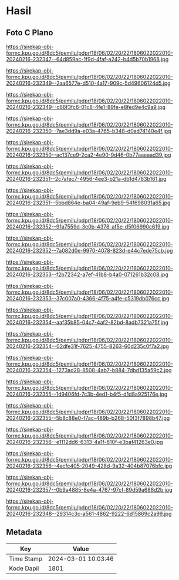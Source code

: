 # Hasil

## Foto C Plano

https://sirekap-obj-formc.kpu.go.id/8dc5/pemilu/pdpr/18/06/02/20/22/1806022022010-20240216-232347--64d859ac-1f9d-4faf-a242-b4d5b70b1968.jpg

https://sirekap-obj-formc.kpu.go.id/8dc5/pemilu/pdpr/18/06/02/20/22/1806022022010-20240216-232349--2aa6577e-d510-4a17-909c-5d49606124d5.jpg

https://sirekap-obj-formc.kpu.go.id/8dc5/pemilu/pdpr/18/06/02/20/22/1806022022010-20240216-232349--c66f3fc6-01c8-4fe1-89fe-e8fed9e4c9a9.jpg

https://sirekap-obj-formc.kpu.go.id/8dc5/pemilu/pdpr/18/06/02/20/22/1806022022010-20240216-232350--7ae3dd9a-e03a-4765-b348-d0ad74140e4f.jpg

https://sirekap-obj-formc.kpu.go.id/8dc5/pemilu/pdpr/18/06/02/20/22/1806022022010-20240216-232350--ac137ce9-2ca2-4e90-9d46-0b77aaeaad39.jpg

https://sirekap-obj-formc.kpu.go.id/8dc5/pemilu/pdpr/18/06/02/20/22/1806022022010-20240216-232351--2c7afec7-4956-4ee3-b21a-db1d4763b161.jpg

https://sirekap-obj-formc.kpu.go.id/8dc5/pemilu/pdpr/18/06/02/20/22/1806022022010-20240216-232351--5bbd864e-ba04-49af-9eb9-54f698031a65.jpg

https://sirekap-obj-formc.kpu.go.id/8dc5/pemilu/pdpr/18/06/02/20/22/1806022022010-20240216-232352--91a7559d-3e0b-4378-af5e-d5f06990c619.jpg

https://sirekap-obj-formc.kpu.go.id/8dc5/pemilu/pdpr/18/06/02/20/22/1806022022010-20240216-232352--7a082d0e-9970-4078-823d-e44c7ede75cb.jpg

https://sirekap-obj-formc.kpu.go.id/8dc5/pemilu/pdpr/18/06/02/20/22/1806022022010-20240216-232353--f2b72342-a7ef-41b8-b4a0-071261b32c08.jpg

https://sirekap-obj-formc.kpu.go.id/8dc5/pemilu/pdpr/18/06/02/20/22/1806022022010-20240216-232353--37c007a0-4366-4f75-a4fe-c5319db076cc.jpg

https://sirekap-obj-formc.kpu.go.id/8dc5/pemilu/pdpr/18/06/02/20/22/1806022022010-20240216-232354--aaf35b85-04c7-4af2-82bd-8adb7321a75f.jpg

https://sirekap-obj-formc.kpu.go.id/8dc5/pemilu/pdpr/18/06/02/20/22/1806022022010-20240216-232354--02dfe31f-7625-4755-8263-60d235c0f7a2.jpg

https://sirekap-obj-formc.kpu.go.id/8dc5/pemilu/pdpr/18/06/02/20/22/1806022022010-20240216-232354--1273ad28-8508-4ab7-b884-7dbd135a59c2.jpg

https://sirekap-obj-formc.kpu.go.id/8dc5/pemilu/pdpr/18/06/02/20/22/1806022022010-20240216-232355--1d9406fd-7c3b-4ed1-b4f5-d1d8a925176e.jpg

https://sirekap-obj-formc.kpu.go.id/8dc5/pemilu/pdpr/18/06/02/20/22/1806022022010-20240216-232355--5b8c88e0-f7ac-489b-b268-50f3f7898b47.jpg

https://sirekap-obj-formc.kpu.go.id/8dc5/pemilu/pdpr/18/06/02/20/22/1806022022010-20240216-232356--e1112dd6-6313-4a1f-810f-e3baf41263e0.jpg

https://sirekap-obj-formc.kpu.go.id/8dc5/pemilu/pdpr/18/06/02/20/22/1806022022010-20240216-232356--4acfc405-2049-428d-9a32-404b87076bfc.jpg

https://sirekap-obj-formc.kpu.go.id/8dc5/pemilu/pdpr/18/06/02/20/22/1806022022010-20240216-232357--0b9a4885-8e4a-4767-97cf-89d59a688d2b.jpg

https://sirekap-obj-formc.kpu.go.id/8dc5/pemilu/pdpr/18/06/02/20/22/1806022022010-20240216-232348--29314c3c-a561-4862-9222-6d15869c2a99.jpg


## Metadata

| Key        | Value               |
| ---------- | ------------------- |
| Time Stamp | 2024-03-01 10:03:46 |
| Kode Dapil | 1801                |



